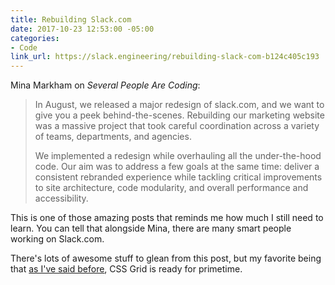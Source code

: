 ```yaml
---
title: Rebuilding Slack.com
date: 2017-10-23 12:53:00 -05:00
categories:
- Code
link_url: https://slack.engineering/rebuilding-slack-com-b124c405c193
---
```


Mina Markham on *Several People Are Coding*:

> In August, we released a major redesign of slack.com, and we want to give you a peek behind-the-scenes. Rebuilding our marketing website was a massive project that took careful coordination across a variety of teams, departments, and agencies.
> 
> We implemented a redesign while overhauling all the under-the-hood code. Our aim was to address a few goals at the same time: deliver a consistent rebranded experience while tackling critical improvements to site architecture, code modularity, and overall performance and accessibility.

This is one of those amazing posts that reminds me how much I still need to learn. You can tell that alongside Mina, there are many smart people working on Slack.com.

There's lots of awesome stuff to glean from this post, but my favorite being that [as I've said before](/2017/10/microsoft-updates-edge-with-css-grid-support/), CSS Grid is ready for primetime.
